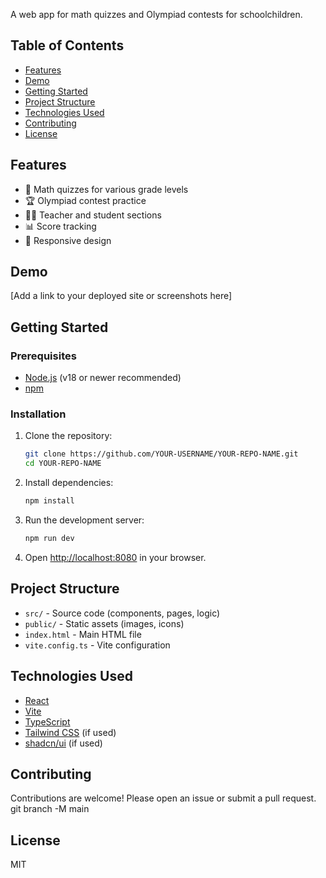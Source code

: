 A web app for math quizzes and Olympiad contests for schoolchildren.

## Table of Contents

- [Features](#features)
- [Demo](#demo)
- [Getting Started](#getting-started)
- [Project Structure](#project-structure)
- [Technologies Used](#technologies-used)
- [Contributing](#contributing)
- [License](#license)

## Features

- 🧮 Math quizzes for various grade levels
- 🏆 Olympiad contest practice
- 👩‍🏫 Teacher and student sections
- 📊 Score tracking
- 🎨 Responsive design

## Demo

[Add a link to your deployed site or screenshots here]

## Getting Started

### Prerequisites

- [Node.js](https://nodejs.org/) (v18 or newer recommended)
- [npm](https://www.npmjs.com/)

### Installation

1. Clone the repository:
   ```bash
   git clone https://github.com/YOUR-USERNAME/YOUR-REPO-NAME.git
   cd YOUR-REPO-NAME
   ```

2. Install dependencies:
   ```bash
   npm install
   ```

3. Run the development server:
   ```bash
   npm run dev
   ```

4. Open [http://localhost:8080](http://localhost:8080) in your browser.

## Project Structure

- `src/` - Source code (components, pages, logic)
- `public/` - Static assets (images, icons)
- `index.html` - Main HTML file
- `vite.config.ts` - Vite configuration

## Technologies Used

- [React](https://react.dev/)
- [Vite](https://vitejs.dev/)
- [TypeScript](https://www.typescriptlang.org/)
- [Tailwind CSS](https://tailwindcss.com/) (if used)
- [shadcn/ui](https://ui.shadcn.com/) (if used)

## Contributing

Contributions are welcome! Please open an issue or submit a pull request.
git branch -M main
## License

MIT
